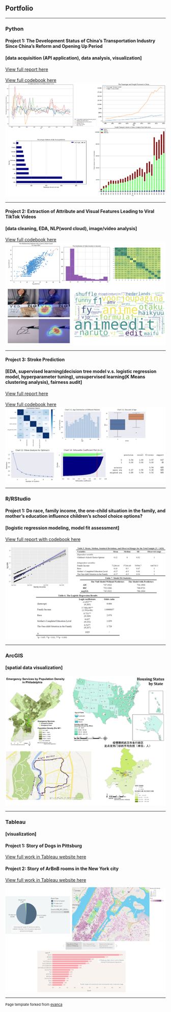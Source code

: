 ## Portfolio

---

### Python

#### Project 1: The Development Status of China’s Transportation Industry Since China’s Reform and Opening Up Period
#### [data acquisition (API application), data analysis, visualization]

[View full report here](/pdf/Python_report1.pdf)
<br><br>
[View full codebook here](https://colab.research.google.com/drive/1MCnHu_985hMl7dknLlKqfc-beyw0ktcA?usp=sharing)
<img src="images/python_1.jpg?raw=true"/>

---
#### Project 2: Extraction of Attribute and Visual Features Leading to Viral TikTok Videos
#### [data cleaning, EDA, NLP(word cloud), image/video analysis]
[View full codebook here](https://colab.research.google.com/drive/1YHJSX09HjTB3ub-9vK1B_H6jQTYpLzL1?usp=sharing)
<img src="images/Project2.png?raw=true"/>

---
#### Project 3: Stroke Prediction
#### [EDA, supervised learning(decision tree model v.s. logistic regression model, hyperparameter tuning), unsupervised learning(K Means clustering analysis), fairness audit]
[View full report here](/pdf/Stroke_Prediction.pdf)
<br><br>
[View full codebook here](https://colab.research.google.com/drive/1zDGUliY_vuKWDiIQ2n5nSVRmNMPyh8bg?usp=sharing)
<img src="images/3.jpg?raw=true"/>

---

### R/RStudio

#### Project 1: Do race, family income, the one-child situation in the family, and mother’s education influence children’s school choice options? 
#### [logistic regression modeling, model fit assessment]
[View full report with codebook here](/pdf/Python_report1.pdf)

<img src="images/r11.jpg?raw=true"/>

---
### ArcGIS
#### [spatial data visualization]
<img src="images/gis.jpg?raw=true"/>

---
### Tableau 
#### [visualization]
#### Project 1: Story of Dogs in Pittsburg
[View full work in Tableau website here](https://public.tableau.com/app/profile/yanxi7528/viz/worksheet_16337265065280/StoryofDogsinPittsburgYanxiZeng?publish=yes)

#### Project 2: Story of ArBnB rooms in the New York city
[View full work in Tableau website here](https://public.tableau.com/app/profile/yanxi7528/viz/hw3_16344411414210/StoryofArBnBroomsintheNewYorkcity)

<img src="images/tableau5.jpg?raw=true"/>


---
<p style="font-size:11px">Page template forked from <a href="https://github.com/evanca/quick-portfolio">evanca</a></p>
<!-- Remove above link if you don't want to attibute -->
